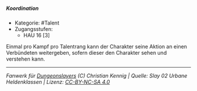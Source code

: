 <!---
Dies ist ein Fanwerk für DUNGEONSLAYERS (C) von Christian Kennig

Quellen:      [Slay 02 Urbane Heldenklassen](https://www.f-space.de/ds4/downloads.html)
              [Talentbeschreibungen](https://www.f-space.de/ds4/tools-talentcards.html)
License:      [CC-BY-NC-SA 4.0](https://creativecommons.org/licenses/by-nc-sa/4.0/deed.de)
Richtlinien:  [Fanwerkrichtlinien](https://www.dungeonslayers.net/fanwerk-richtlinien/)
Autor:        Zauberlehrling
-->

  
##### Koordination  
- Kategorie: #Talent  
- Zugangsstufen:  
  - HAU 16 [3]  

Einmal pro Kampf pro Talentrang kann der Charakter seine Aktion an einen Verbündeten weitergeben, sofern dieser den Charakter sehen und verstehen kann.


___  
*Fanwerk für [Dungeonslayers](https://www.dungeonslayers.net/) (C) Christian Kennig | Quelle: Slay 02 Urbane Heldenklassen | Lizenz: [CC-BY-NC-SA 4.0](https://creativecommons.org/licenses/by-nc-sa/4.0/deed.de)*  